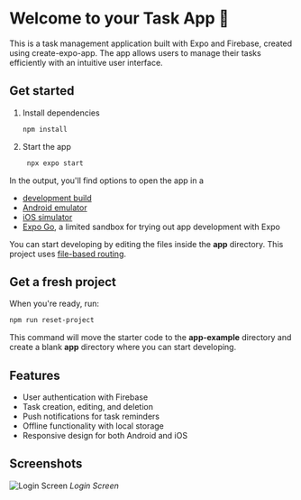 # Welcome to your Task App 👋

This is a task management application built with Expo and Firebase, created using create-expo-app. The app allows users to manage their tasks efficiently with an intuitive user interface.

## Get started

1. Install dependencies

   ```bash
   npm install
   ```

2. Start the app

   ```bash
    npx expo start
   ```

In the output, you'll find options to open the app in a

- [development build](https://docs.expo.dev/develop/development-builds/introduction/)
- [Android emulator](https://docs.expo.dev/workflow/android-studio-emulator/)
- [iOS simulator](https://docs.expo.dev/workflow/ios-simulator/)
- [Expo Go](https://expo.dev/go), a limited sandbox for trying out app development with Expo

You can start developing by editing the files inside the **app** directory. This project uses [file-based routing](https://docs.expo.dev/router/introduction).

## Get a fresh project

When you're ready, run:

```bash
npm run reset-project
```

This command will move the starter code to the **app-example** directory and create a blank **app** directory where you can start developing.

## Features

 - User authentication with Firebase
 - Task creation, editing, and deletion
 - Push notifications for task reminders
 - Offline functionality with local storage
 - Responsive design for both Android and iOS


## Screenshots

![Login Screen](./assets/images/login.png)
*Login Screen*